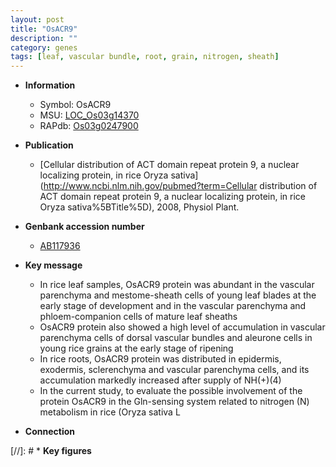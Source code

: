 ```yaml
---
layout: post
title: "OsACR9"
description: ""
category: genes
tags: [leaf, vascular bundle, root, grain, nitrogen, sheath]
---
```


* **Information**  
    + Symbol: OsACR9  
    + MSU: [LOC_Os03g14370](http://rice.uga.edu/cgi-bin/ORF_infopage.cgi?orf=LOC_Os03g14370)  
    + RAPdb: [Os03g0247900](http://rapdb.dna.affrc.go.jp/viewer/gbrowse_details/irgsp1?name=Os03g0247900)  

* **Publication**  
    + [Cellular distribution of ACT domain repeat protein 9, a nuclear localizing protein, in rice Oryza sativa](http://www.ncbi.nlm.nih.gov/pubmed?term=Cellular distribution of ACT domain repeat protein 9, a nuclear localizing protein, in rice Oryza sativa%5BTitle%5D), 2008, Physiol Plant.

* **Genbank accession number**  
    + [AB117936](http://www.ncbi.nlm.nih.gov/nuccore/AB117936)

* **Key message**  
    + In rice leaf samples, OsACR9 protein was abundant in the vascular parenchyma and mestome-sheath cells of young leaf blades at the early stage of development and in the vascular parenchyma and phloem-companion cells of mature leaf sheaths
    + OsACR9 protein also showed a high level of accumulation in vascular parenchyma cells of dorsal vascular bundles and aleurone cells in young rice grains at the early stage of ripening
    + In rice roots, OsACR9 protein was distributed in epidermis, exodermis, sclerenchyma and vascular parenchyma cells, and its accumulation markedly increased after supply of NH(+)(4)
    + In the current study, to evaluate the possible involvement of the protein OsACR9 in the Gln-sensing system related to nitrogen (N) metabolism in rice (Oryza sativa L

* **Connection**  

[//]: # * **Key figures**  


